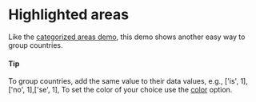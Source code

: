 # Highlighted areas
Like the [categorized areas demo](https://www.highcharts.com/maps/demo/category-map), this demo shows another easy way to group countries.
#### Tip
To group countries, add the same value to their data values, e.g., ['is', 1],['no', 1],['se', 1],
To set the color of your choice use the [color](https://api.highcharts.com/highmaps/series.map.color) option.